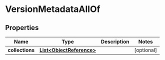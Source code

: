 

# VersionMetadataAllOf


## Properties

Name | Type | Description | Notes
------------ | ------------- | ------------- | -------------
**collections** | [**List&lt;ObjectReference&gt;**](ObjectReference.md) |  |  [optional]



